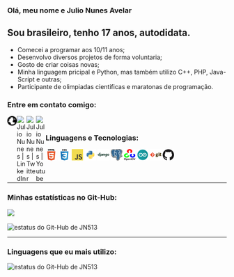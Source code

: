 ### Olá, meu nome e Julio Nunes Avelar

## Sou brasileiro, tenho 17 anos, autodidata.
 - Comecei a programar aos 10/11 anos;
 - Desenvolvo diversos projetos de forma voluntaria;
 - Gosto de criar coisas novas;
 - Minha linguagem pricipal e Python, mas também utilizo C++, PHP, Java-Script e outras;
 - Participante de olimpiadas cientificas e maratonas de programação.


### Entre em contato comigo:

[<img align="left" alt="Julio Nunes | Web-site" width="22px" src="https://raw.githubusercontent.com/iconic/open-iconic/master/svg/globe.svg" />][website]
[<img align="left" alt="Julio Nunes | LinkedIn" width="22px" src="https://cdn.jsdelivr.net/npm/simple-icons@v3/icons/linkedin.svg" />][linkedin]
[<img align="left" alt="Julio Nunes | Twitter" width="22px" src="https://cdn.jsdelivr.net/npm/simple-icons@v3/icons/twitter.svg" />][twitter]
[<img align="left" alt="Julio Nunes | Youtube" width="22px" src="https://cdn.jsdelivr.net/npm/simple-icons@v3/icons/youtube.svg" />][canal]
<br/>


### Linguagens e Tecnologias:

<div>
<img aling="left" alt="HTML5" width="26px" src="https://raw.githubusercontent.com/github/explore/80688e429a7d4ef2fca1e82350fe8e3517d3494d/topics/html/html.png" />
<img aling="left" alt="CSS" width="26px" src="https://raw.githubusercontent.com/github/explore/80688e429a7d4ef2fca1e82350fe8e3517d3494d/topics/css/css.png" />
<img aling="left" alt="JavaScript" width="26px" src="https://raw.githubusercontent.com/github/explore/80688e429a7d4ef2fca1e82350fe8e3517d3494d/topics/javascript/javascript.png" />
<img aling="left" alt="Python" width="26px" src="https://raw.githubusercontent.com/github/explore/80688e429a7d4ef2fca1e82350fe8e3517d3494d/topics/python/python.png" />
<img aling="left" alt="Django" width="26px" src="https://raw.githubusercontent.com/github/explore/80688e429a7d4ef2fca1e82350fe8e3517d3494d/topics/django/django.png" />
<img aling="left" alt="PostgreSQL" width="26px" src="https://raw.githubusercontent.com/github/explore/80688e429a7d4ef2fca1e82350fe8e3517d3494d/topics/postgresql/postgresql.png" />
<img aling="left" alt="OpenCV" width="26px" src="https://raw.githubusercontent.com/github/explore/80688e429a7d4ef2fca1e82350fe8e3517d3494d/topics/opencv/opencv.png"/>
<img aling="left" alt="Arduino" width="26px" src="https://raw.githubusercontent.com/github/explore/80688e429a7d4ef2fca1e82350fe8e3517d3494d/topics/arduino/arduino.png" />
<img aling="left" alt="Git" width="26px" src="https://raw.githubusercontent.com/github/explore/80688e429a7d4ef2fca1e82350fe8e3517d3494d/topics/git/git.png" />
<img aling="left" alt="Github" width="26px" src="https://raw.githubusercontent.com/github/explore/78df643247d429f6cc873026c0622819ad797942/topics/github/github.png" />
<div/>
<br/>
<br/>
 
---

### Minhas estatísticas no Git-Hub:

![](http://estruyf-github.azurewebsites.net/api/VisitorHit?user=JN513&repo=JN513&countColorcountColor)

<img aling="left" alt="estatus do Git-Hub de JN513" src="https://github-readme-stats.vercel.app/api?username=JN513&show_icons=true&hide_border=true&count_private=true"/>

---

### Linguagens que eu mais utilizo:

<img aling="left" alt="estatus do Git-Hub de JN513" src="https://github-readme-stats.vercel.app/api/top-langs/?username=JN513&&langs_count=12&count_private=true&layout=compact&hide=Jupyter%20Notebook"/>


[website]: https://jn513.github.io/
[linkedin]: https://www.linkedin.com/in/julio-nunes-avelar-98ab8a199/
[canal]: https://www.youtube.com/channel/UCvpb55VDGaTDD70Krx_YvUg?view_as=subscriber
[twitter]: https://twitter.com/JulioNunesAvel4

<!--
#### Certificados:
<details> <summary>View</summary>
 -->
 <!--
 Curso de Django-Rest framework: [![check-certficate-badge](https://img.shields.io/badge/check-certificate-blue)](https://cursos.alura.com.br/user/12201000095-muz-ifsuldeminas-edu-br/course/api-django-3-rest-framework/formalCertificate)
 -->
 <!--
 Curso de Iot: [![check-certficate-badge](https://img.shields.io/badge/check-certificate-blue)](https://cursos.alura.com.br/user/12201000095-muz-ifsuldeminas-edu-br/course/iot-assistente-pessoal-python/formalCertificate)
 -->
 <!--
 Curso de Python para data-cience: [![check-certficate-badge](https://img.shields.io/badge/check-certificate-blue)](https://cursos.alura.com.br/user/12201000095-muz-ifsuldeminas-edu-br/course/python-tipos-listas-numpy/formalCertificate)
 -->
 <!--
 Curso de python para data-cience introdutorio: [![check-certficate-badge](https://img.shields.io/badge/check-certificate-blue)](https://cursos.alura.com.br/user/12201000095-muz-ifsuldeminas-edu-br/course/python-intro/formalCertificate)
 </details>
-->
